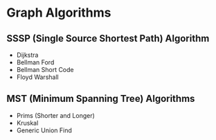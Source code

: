 # Graph Algorithms

## SSSP (Single Source Shortest Path) Algorithm

- Dijkstra
- Bellman Ford
- Bellman Short Code
- Floyd Warshall

## MST (Minimum Spanning Tree) Algorithms

- Prims (Shorter and Longer)
- Kruskal
- Generic Union Find
